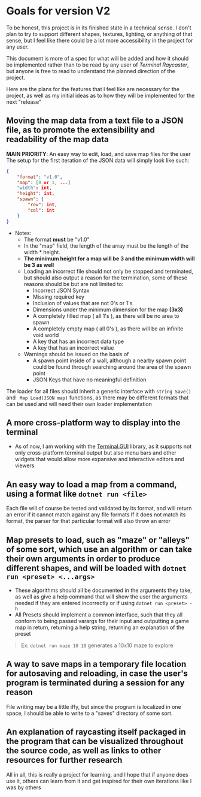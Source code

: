 # Goals for version V2

To be honest, this project is in its finished state in a technical sense. I don't plan to try to support different shapes, textures, lighting, or anything of that sense, but I feel like there could be a lot more accessibility in the project for any user.

This document is more of a spec for what will be added and how it should be implemented rather than to be read by any user of *Terminal Raycaster*, but anyone is free to read to understand the planned direction of the project.

Here are the plans for the features that I feel like are necessary for the project, as well as my initial ideas as to how they will be implemented for the next "release"

## Moving the map data from a text file to a JSON file, as to promote the extensibility and readability of the map data

**MAIN PRIORITY**: An easy way to edit, load, and save map files for the user
The setup for the first iteration of the JSON data will simply look like such:

```json
{
    "format": "v1.0",
    "map": [0 or 1, ...]
    "width": int,
    "height": int,
    "spawn": {
        "row": int,
        "col": int
    }
}
```

- Notes:
  - The format **must** be "v1.0"
  - In the "map" field, the length of the array must be the length of the width * height. 
  - **The minimum height for a map will be 3 and the minimum width will be 3 as well**
  - Loading an incorrect file should not only be stopped and terminated, but should also output a reason for the termination, some of these reasons should be but are not limited to:
    - Incorrect JSON Syntax
    - Missing required key
    - Inclusion of values that are not 0's or 1's
    - Dimensions under the minimum dimension for the map **(3x3)**
    - A completely filled map ( all 1's ), as there will be no area to spawn
    - A completely empty map ( all 0's ), as there will be an infinite void world
    - A key that has an incorrect data type
    - A key that has an incorrect value
  - Warnings should be issued on the basis of
    - A spawn point inside of a wall, although a nearby spawn point could be found through searching around the area of the spawn point
    - JSON Keys that have no meaningful definition

The loader for all files should inherit a generic interface with ```string Save()``` and ``` Map Load(JSON map)``` functions, as there may be different formats that can be used and will need their own loader implementation
  
## A more cross-platform way to display into the terminal

- As of now, I am working with the [Terminal.GUI](https://github.com/gui-cs/Terminal.Gui) library, as it supports not only cross-platform terminal output but also menu bars and other widgets that would allow more expansive and interactive editors and viewers
  
## An easy way to load a map from a command, using a format like ```dotnet run <file>```

Each file will of course be tested and validated by its format, and will return an error if it cannot match against any file formats
If it does not match its format, the parser for that particular format will also throw an error

## Map presets to load, such as "maze" or "alleys" of some sort, which use an algorithm or can take their own arguments in order to produce different shapes, and will be loaded with ```dotnet run <preset> <...args>```

- These algorithms should all be documented in the arguments they take, as well as give a help command that will show the user the arguments needed if they are entered incorrectly or if using ```dotnet run <preset> -h```
- All Presets should implement a common interface, such that they all conform to being passed varargs for their input and outputting a game map in return, returning a help string, returning an explanation of the preset

> Ex: ```dotnet run maze 10 10``` generates a 10x10 maze to explore
  
## A way to save maps in a temporary file location for autosaving and reloading, in case the user's program is terminated during a session for any reason

File writing may be a little iffy, but since the program is localized in one space, I should be able to write to a "saves" directory of some sort.

## An explanation of raycasting itself packaged in the program that can be visualized throughout the source code, as well as links to other resources for further research

All in all, this is really a project for learning, and I hope that if anyone does use it, others can learn from it and get inspired for their own iterations like I was by others
